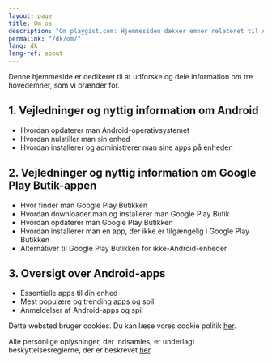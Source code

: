 ```yaml
---
layout: page
title: Om os
description: "Om playgist.com: Hjemmesiden dækker emner relateret til Android og tilbyder guider, artikler og toplister med apps af interesse for besøgende."
permalink: "/dk/om/"
lang: dk
lang-ref: about
---
```


Denne hjemmeside er dedikeret til at udforske og dele information om tre hovedemner, som vi brænder for.

## 1. Vejledninger og nyttig information om Android

- Hvordan opdaterer man Android-operativsystemet
- Hvordan nulstiller man sin enhed
- Hvordan installerer og administrerer man sine apps på enheden

## 2. Vejledninger og nyttig information om Google Play Butik-appen

- Hvor finder man Google Play Butikken
- Hvordan downloader man og installerer man Google Play Butik
- Hvordan opdaterer man Google Play Butikken
- Hvordan installerer man en app, der ikke er tilgængelig i Google Play Butikken
- Alternativer til Google Play Butikken for ikke-Android-enheder

## 3. Oversigt over Android-apps

- Essentielle apps til din enhed
- Mest populære og trending apps og spil
- Anmeldelser af Android-apps og spil

Dette websted bruger cookies. Du kan læse vores cookie politik [her]({{site.baseurl}}{{site.t.en.cookiePolicyPage.url}}).

Alle personlige oplysninger, der indsamles, er underlagt beskyttelsesreglerne, der er beskrevet [her]({{site.baseurl}}{{site.t.en.privacyPolicyPage.url}}).
